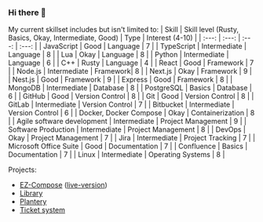 ### Hi there 👋

<!--
**eliaspeteri/eliaspeteri** is a ✨ _special_ ✨ repository because its `README.md` (this file) appears on your GitHub profile.

Here are some ideas to get you started:

- 🔭 I’m currently working on ...
- 🌱 I’m currently learning ...
- 👯 I’m looking to collaborate on ...
- 🤔 I’m looking for help with ...
- 💬 Ask me about ...
- 📫 How to reach me: ...
- 😄 Pronouns: ...
- ⚡ Fun fact: ...
-->
My current skillset includes but isn't limited to:
| Skill | Skill level (Rusty, Basics, Okay, Intermediate, Good) | Type | Interest (4-10) |
| :---: | :---: | :---: | :---: |
| JavaScript | Good | Language | 7 |
| TypeScript | Intermediate | Language | 8 |
| Lua | Okay | Language | 8 |
| Python | Intermediate | Language | 6 |
| C++ | Rusty | Language | 4 |
| React | Good | Framework | 7 |
| Node.js | Intermediate | Framework| 8 |
| Next.js | Okay | Framework | 9 |
| Nest.js | Good | Framework | 9 |
| Express | Good | Framework | 8 |
| MongoDB | Intermediate | Database | 8 |
| PostgreSQL | Basics | Database | 6 |
| GitHub | Good | Version Control | 8 |
| Git | Good | Version Control | 8 |
| GitLab | Intermediate | Version Control | 7 |
| Bitbucket | Intermediate | Version Control | 6 |
| Docker, Docker Compose | Okay | Containerization | 8 |
| Agile software development | Intermediate | Project Management | 9 |
| Software Production | Intermediate | Project Management | 8 |
| DevOps | Okay | Project Management | 7 |
| Jira | Intermediate | Project Tracking | 7 |
| Microsoft Office Suite | Good | Documentation | 7 |
| Confluence | Basics | Documentation | 7 |
| Linux | Intermediate | Operating Systems | 8 |

Projects:
- [EZ-Compose](https://github.com/eliaspeteri/docker-boilerplate) ([live-version](https://eliaspeteri.github.io/docker-boilerplate/))
- [Library](https://github.com/eliaspeteri/library)
- [Plantery](https://github.com/eliaspeteri/plantery)
- [Ticket system](https://github.com/eliaspeteri/customer-support-backend)
